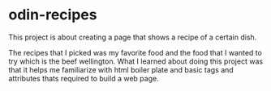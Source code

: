 # odin-recipes

This project is about creating a page that shows a recipe of a certain dish.

The recipes that I picked was my favorite food and the food that I wanted to try which is the beef wellington.
What I learned about doing this project was that it helps me familiarize with html boiler plate and basic tags and attributes thats required to build a web page.
